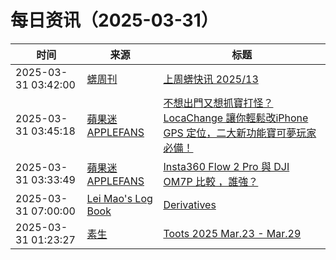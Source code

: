 ﻿# 每日资讯（2025-03-31）

|时间|来源|标题|
|---|---|---|
|2025-03-31 03:42:00|[蠎周刊](https://weekly.pychina.org/feeds/all.atom.xml)|[上周蠎快讯 2025/13](https://weekly.pychina.org/pyrecap/pyrw-2513.html)|
|2025-03-31 03:45:18|[蘋果迷 APPLEFANS](https://applefans.today/feed/)|[不想出門又想抓寶打怪？LocaChange 讓你輕鬆改iPhone GPS 定位，二大新功能寶可夢玩家必備！](https://applefans.today/2025-03-locachange-change-iphone-gps-location/)|
|2025-03-31 03:33:49|[蘋果迷 APPLEFANS](https://applefans.today/feed/)|[Insta360 Flow 2 Pro 與 DJI OM7P 比較 ，誰強？](https://applefans.today/2025-03-insta360-flow-2-pro-vs-dji-osmo-mobile-7p/)|
|2025-03-31 07:00:00|[Lei Mao's Log Book](https://leimao.github.io/atom.xml)|[Derivatives](https://leimao.github.io/blog/Derivatives/)|
|2025-03-31 01:23:27|[素生](http://z.arlmy.me/atom.xml)|[Toots 2025 Mar.23 - Mar.29](http://z.arlmy.me/posts/MastodonArchives/2025/MastodonTootsArchives_20250329/)|
